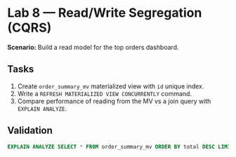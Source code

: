 # Lab 8 — Read/Write Segregation (CQRS)

**Scenario:** Build a read model for the top orders dashboard.

## Tasks
1) Create `order_summary_mv` materialized view with `id` unique index.  
2) Write a `REFRESH MATERIALIZED VIEW CONCURRENTLY` command.  
3) Compare performance of reading from the MV vs a join query with `EXPLAIN ANALYZE`.

## Validation
```sql
EXPLAIN ANALYZE SELECT * FROM order_summary_mv ORDER BY total DESC LIMIT 20;
```

